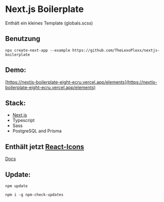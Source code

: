 # Next.js Boilerplate

Enthält ein kleines Template (globals.scss)

## Benutzung
`npx create-next-app --example https://github.com/TheLexoPlexx/nextjs-boilerplate`

## Demo:
[https://nextjs-boilerplate-eight-ecru.vercel.app/elements](https://nextjs-boilerplate-eight-ecru.vercel.app/elements)

## Stack:
* [Next.js](https://nextjs.org/docs)
* Typescript
* Sass
* PostgreSQL and Prisma

## Enthält jetzt [React-Icons](https://www.npmjs.com/package/react-icons)
[Docs](https://react-icons.github.io/react-icons/)

## Update:
`npm update`

`npm i -g npm-check-updates`
